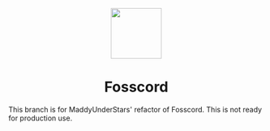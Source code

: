 <p align="center">
	<img width="100" src="https://raw.githubusercontent.com/fosscord/fosscord/master/assets-rebrand/svg/Fosscord-Icon-Rounded-Subtract.svg"/>
</p>
<h1 align="center">Fosscord</h1>

This branch is for MaddyUnderStars' refactor of Fosscord. This is not ready for production use.